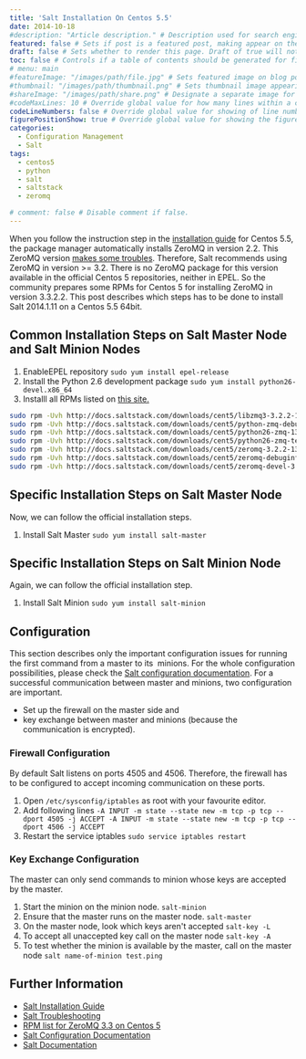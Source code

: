 ```yaml
---
title: 'Salt Installation On Centos 5.5'
date: 2014-10-18
#description: "Article description." # Description used for search engine.
featured: false # Sets if post is a featured post, making appear on the home page side bar.
draft: false # Sets whether to render this page. Draft of true will not be rendered.
toc: false # Controls if a table of contents should be generated for first-level links automatically.
# menu: main
#featureImage: "/images/path/file.jpg" # Sets featured image on blog post.
#thumbnail: "/images/path/thumbnail.png" # Sets thumbnail image appearing inside card on homepage.
#shareImage: "/images/path/share.png" # Designate a separate image for social media sharing.
#codeMaxLines: 10 # Override global value for how many lines within a code block before auto-collapsing.
codeLineNumbers: false # Override global value for showing of line numbers within code block.
figurePositionShow: true # Override global value for showing the figure label.
categories:
  - Configuration Management
  - Salt
tags:
  - centos5
  - python
  - salt
  - saltstack
  - zeromq

# comment: false # Disable comment if false.
---
```


When you follow the instruction step in the [installation guide](http://docs.saltstack.com/en/latest/topics/installation/rhel.html#installation-from-epel "Salt Installation Guide for Centos") for Centos 5.5, the package manager automatically installs ZeroMQ in version 2.2. This ZeroMQ version [makes some troubles](http://docs.saltstack.com/en/latest/topics/troubleshooting/#salt-master-stops-responding "Salt Troubleshooting for ZeroMQ"). Therefore, Salt recommends using ZeroMQ in version >= 3.2. There is no ZeroMQ package for this version available in the official Centos 5 repositories, neither in EPEL. So the community prepares some RPMs for Centos 5 for installing ZeroMQ in version 3.3.2.2. This post describes which steps has to be done to install Salt 2014.1.11 on a Centos 5.5 64bit.

Common Installation Steps on Salt Master Node and Salt Minion Nodes
-------------------------------------------------------------------

1.  EnableEPEL repository `sudo yum install epel-release`
2.  Install the Python 2.6 development package `sudo yum install python26-devel.x86_64`
3.  Installl all RPMs listed on [this site.](http://docs.saltstack.com/downloads/cent5/ "Alternative RPMs for ZeroMQ on Centos 5")
```bash
sudo rpm -Uvh http://docs.saltstack.com/downloads/cent5/libzmq3-3.2.2-13.1.x86_64.rpm
sudo rpm -Uvh http://docs.saltstack.com/downloads/cent5/python-zmq-debuginfo-13.1.0-1.x86_64.rpm
sudo rpm -Uvh http://docs.saltstack.com/downloads/cent5/python26-zmq-13.1.0-1.x86_64.rpm
sudo rpm -Uvh http://docs.saltstack.com/downloads/cent5/python26-zmq-tests-13.1.0-1.x86_64.rpm
sudo rpm -Uvh http://docs.saltstack.com/downloads/cent5/zeromq-3.2.2-13.1.x86_64.rpm
sudo rpm -Uvh http://docs.saltstack.com/downloads/cent5/zeromq-debuginfo-3.2.2-13.1.x86_64.rpm
sudo rpm -Uvh http://docs.saltstack.com/downloads/cent5/zeromq-devel-3.2.2-13.1.x86_64.rpm
```

Specific Installation Steps on Salt Master Node
-----------------------------------------------

Now, we can follow the official installation steps.

1.  Install Salt Master `sudo yum install salt-master`

Specific Installation Steps on Salt Minion Node
-----------------------------------------------

Again, we can follow the official installation step.

1.  Install Salt Minion `sudo yum install salt-minion`

Configuration
-------------

This section describes only the important configuration issues for running the first command from a master to its  minions. For the whole configuration possibilities, please check the [Salt configuration documentation](http://docs.saltstack.com/en/latest/ref/configuration/index.html "Salt Configuration Documentation"). For a successful communication between master and minions, two configuration are important.

*   Set up the firewall on the master side and
*   key exchange between master and minions (because the communication is encrypted).

### Firewall Configuration

By default Salt listens on ports 4505 and 4506. Therefore, the firewall has to be configured to accept incoming communication on these ports.

1.  Open `/etc/sysconfig/iptables` as root with your favourite editor.
2.  Add following lines `-A INPUT -m state --state new -m tcp -p tcp --dport 4505 -j ACCEPT -A INPUT -m state --state new -m tcp -p tcp --dport 4506 -j ACCEPT`
3.  Restart the service iptables `sudo service iptables restart`

### Key Exchange Configuration

The master can only send commands to minion whose keys are accepted by the master.

1.  Start the minion on the minion node. ` salt-minion `
2.  Ensure that the master runs on the master node. ` salt-master `
3.  On the master node, look which keys aren't accepted ` salt-key -L `
4.  To accept all unaccepted key call on the master node ` salt-key -A `
5.  To test whether the minion is available by the master, call on the master node ` salt name-of-minion test.ping `

Further Information
-------------------

*   [Salt Installation Guide](http://docs.saltstack.com/en/latest/topics/installation/index.html)
*   [Salt Troubleshooting](http://docs.saltstack.com/en/latest/topics/troubleshooting/index.html#salt-master-stops-responding)
*   [RPM list for ZeroMQ 3.3 on Centos 5](http://docs.saltstack.com/downloads/cent5/)
*   [Salt Configuration Documentation](http://docs.saltstack.com/en/latest/ref/configuration/index.html)
*   [Salt Documentation](http://docs.saltstack.com/en/latest/contents.html)
